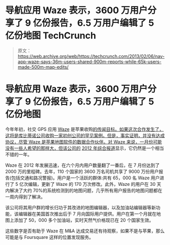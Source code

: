 # 导航应用 Waze 表示，3600 万用户分享了 9 亿份报告，6.5 万用户编辑了 5 亿份地图 TechCrunch

> 原文：<https://web.archive.org/web/https://techcrunch.com/2013/02/06/nav-app-waze-says-36m-users-shared-900m-reports-while-65k-users-made-500m-map-edits/>

# 导航应用 Waze 表示，3600 万用户分享了 9 亿份报告，6.5 万用户编辑了 5 亿份地图

今年年初，社交 GPS 应用 [Waze](https://web.archive.org/web/20221205134523/http://www.waze.com/) 是苹果收购[的传闻目标。如果这次合作发生了，这将是库比蒂诺公司收购一家初创公司的罕见案例。但是，事实证明，并没有达成协议，尽管 Waze 是苹果地图软件的数据合作伙伴。对 Waze 来说，一月份可能没有一些人希望的那样大，但该公司的](https://web.archive.org/web/20221205134523/https://beta.techcrunch.com/2013/01/03/apple-not-buying-waze/) [2012 年综合报道](https://web.archive.org/web/20221205134523/http://www.waze.com/blog/500-million-map-edits-in-2012/)显示，它仍然是一个相当不错的一年。

Waze 在 2012 年发展迅速，在六个月内用户数量翻了一番后，在 7 月份达到了 2000 万的里程碑。去年，110 个国家的 3600 万名司机共享了 9000 万份用户报告(包括交通和路况警报)。用户是一个活跃的群体:共有 65，000 名 Waze 用户进行了 5 亿次编辑，更新了 Waze 的 170 万次修改。此外，Waze 的用户在 30 天内解决了大约 70%的系统检测到的地图问题，几乎所有用户报告的地图问题都在一周内得到了解决。

该公司将其用户群的增长归功于其改进的地图编辑器，以及加油站编辑器等新功能，该编辑器在美国首次推出后于 7 月向国际用户提供。用户在第一个月就在地图上添加了 50，000 多个加油站，实时天然气价格现已在 20 个国家生效。

这些数字是否有助于 Waze 在 M&A 达成交易还有待观察，如果不是与苹果，那么可能是与 Foursquare 这样的位置发现服务。
